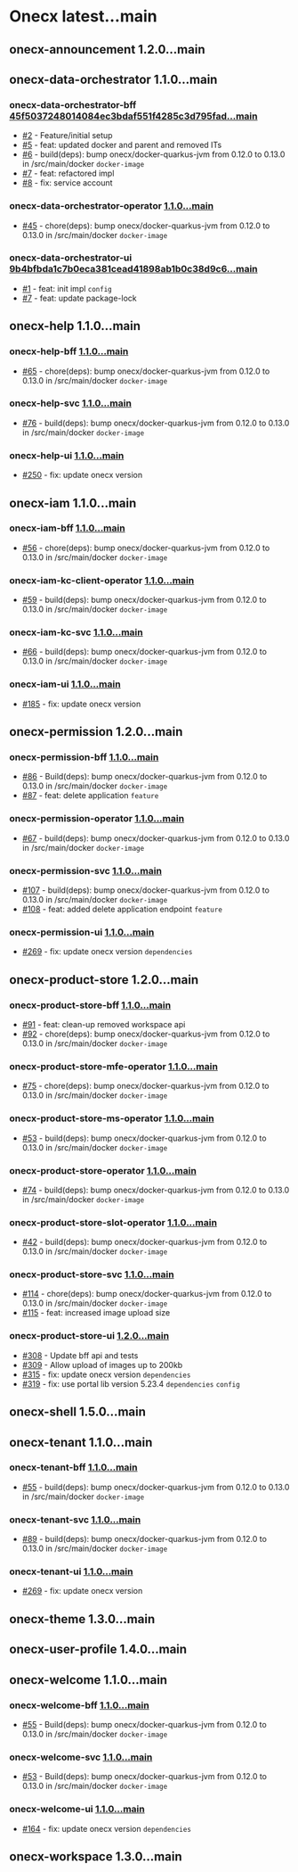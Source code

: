 # Onecx latest...main

## onecx-announcement 1.2.0...main

## onecx-data-orchestrator 1.1.0...main

### onecx-data-orchestrator-bff [45f5037248014084ec3bdaf551f4285c3d795fad...main](https://github.com/onecx/onecx-data-orchestrator-bff/compare/45f5037248014084ec3bdaf551f4285c3d795fad...main)

* [#2](https://github.com/onecx/onecx-data-orchestrator-bff/pull/2) - Feature/initial setup 
* [#5](https://github.com/onecx/onecx-data-orchestrator-bff/pull/5) - feat: updated docker and parent and removed ITs 
* [#6](https://github.com/onecx/onecx-data-orchestrator-bff/pull/6) - build(deps): bump onecx/docker-quarkus-jvm from 0.12.0 to 0.13.0 in /src/main/docker `docker-image` 
* [#7](https://github.com/onecx/onecx-data-orchestrator-bff/pull/7) - feat: refactored impl 
* [#8](https://github.com/onecx/onecx-data-orchestrator-bff/pull/8) - fix: service account 

### onecx-data-orchestrator-operator [1.1.0...main](https://github.com/onecx/onecx-data-orchestrator-operator/compare/1.1.0...main)

* [#45](https://github.com/onecx/onecx-data-orchestrator-operator/pull/45) - chore(deps): bump onecx/docker-quarkus-jvm from 0.12.0 to 0.13.0 in /src/main/docker `docker-image` 

### onecx-data-orchestrator-ui [9b4bfbda1c7b0eca381cead41898ab1b0c38d9c6...main](https://github.com/onecx/onecx-data-orchestrator-ui/compare/9b4bfbda1c7b0eca381cead41898ab1b0c38d9c6...main)

* [#1](https://github.com/onecx/onecx-data-orchestrator-ui/pull/1) - feat: init impl `config` 
* [#7](https://github.com/onecx/onecx-data-orchestrator-ui/pull/7) - feat: update package-lock 

## onecx-help 1.1.0...main

### onecx-help-bff [1.1.0...main](https://github.com/onecx/onecx-help-bff/compare/1.1.0...main)

* [#65](https://github.com/onecx/onecx-help-bff/pull/65) - chore(deps): bump onecx/docker-quarkus-jvm from 0.12.0 to 0.13.0 in /src/main/docker `docker-image` 

### onecx-help-svc [1.1.0...main](https://github.com/onecx/onecx-help-svc/compare/1.1.0...main)

* [#76](https://github.com/onecx/onecx-help-svc/pull/76) - build(deps): bump onecx/docker-quarkus-jvm from 0.12.0 to 0.13.0 in /src/main/docker `docker-image` 

### onecx-help-ui [1.1.0...main](https://github.com/onecx/onecx-help-ui/compare/1.1.0...main)

* [#250](https://github.com/onecx/onecx-help-ui/pull/250) - fix: update onecx version 

## onecx-iam 1.1.0...main

### onecx-iam-bff [1.1.0...main](https://github.com/onecx/onecx-iam-bff/compare/1.1.0...main)

* [#56](https://github.com/onecx/onecx-iam-bff/pull/56) - chore(deps): bump onecx/docker-quarkus-jvm from 0.12.0 to 0.13.0 in /src/main/docker `docker-image` 

### onecx-iam-kc-client-operator [1.1.0...main](https://github.com/onecx/onecx-iam-kc-client-operator/compare/1.1.0...main)

* [#59](https://github.com/onecx/onecx-iam-kc-client-operator/pull/59) - build(deps): bump onecx/docker-quarkus-jvm from 0.12.0 to 0.13.0 in /src/main/docker `docker-image` 

### onecx-iam-kc-svc [1.1.0...main](https://github.com/onecx/onecx-iam-kc-svc/compare/1.1.0...main)

* [#66](https://github.com/onecx/onecx-iam-kc-svc/pull/66) - build(deps): bump onecx/docker-quarkus-jvm from 0.12.0 to 0.13.0 in /src/main/docker `docker-image` 

### onecx-iam-ui [1.1.0...main](https://github.com/onecx/onecx-iam-ui/compare/1.1.0...main)

* [#185](https://github.com/onecx/onecx-iam-ui/pull/185) - fix: update onecx version 

## onecx-permission 1.2.0...main

### onecx-permission-bff [1.1.0...main](https://github.com/onecx/onecx-permission-bff/compare/1.1.0...main)

* [#86](https://github.com/onecx/onecx-permission-bff/pull/86) - Build(deps): bump onecx/docker-quarkus-jvm from 0.12.0 to 0.13.0 in /src/main/docker `docker-image` 
* [#87](https://github.com/onecx/onecx-permission-bff/pull/87) - feat: delete application `feature` 

### onecx-permission-operator [1.1.0...main](https://github.com/onecx/onecx-permission-operator/compare/1.1.0...main)

* [#67](https://github.com/onecx/onecx-permission-operator/pull/67) - build(deps): bump onecx/docker-quarkus-jvm from 0.12.0 to 0.13.0 in /src/main/docker `docker-image` 

### onecx-permission-svc [1.1.0...main](https://github.com/onecx/onecx-permission-svc/compare/1.1.0...main)

* [#107](https://github.com/onecx/onecx-permission-svc/pull/107) - build(deps): bump onecx/docker-quarkus-jvm from 0.12.0 to 0.13.0 in /src/main/docker `docker-image` 
* [#108](https://github.com/onecx/onecx-permission-svc/pull/108) - feat: added delete application endpoint `feature` 

### onecx-permission-ui [1.1.0...main](https://github.com/onecx/onecx-permission-ui/compare/1.1.0...main)

* [#269](https://github.com/onecx/onecx-permission-ui/pull/269) - fix: update onecx version `dependencies` 

## onecx-product-store 1.2.0...main

### onecx-product-store-bff [1.1.0...main](https://github.com/onecx/onecx-product-store-bff/compare/1.1.0...main)

* [#91](https://github.com/onecx/onecx-product-store-bff/pull/91) - feat: clean-up removed workspace api 
* [#92](https://github.com/onecx/onecx-product-store-bff/pull/92) - chore(deps): bump onecx/docker-quarkus-jvm from 0.12.0 to 0.13.0 in /src/main/docker `docker-image` 

### onecx-product-store-mfe-operator [1.1.0...main](https://github.com/onecx/onecx-product-store-mfe-operator/compare/1.1.0...main)

* [#75](https://github.com/onecx/onecx-product-store-mfe-operator/pull/75) - chore(deps): bump onecx/docker-quarkus-jvm from 0.12.0 to 0.13.0 in /src/main/docker `docker-image` 

### onecx-product-store-ms-operator [1.1.0...main](https://github.com/onecx/onecx-product-store-ms-operator/compare/1.1.0...main)

* [#53](https://github.com/onecx/onecx-product-store-ms-operator/pull/53) - build(deps): bump onecx/docker-quarkus-jvm from 0.12.0 to 0.13.0 in /src/main/docker `docker-image` 

### onecx-product-store-operator [1.1.0...main](https://github.com/onecx/onecx-product-store-operator/compare/1.1.0...main)

* [#74](https://github.com/onecx/onecx-product-store-operator/pull/74) - build(deps): bump onecx/docker-quarkus-jvm from 0.12.0 to 0.13.0 in /src/main/docker `docker-image` 

### onecx-product-store-slot-operator [1.1.0...main](https://github.com/onecx/onecx-product-store-slot-operator/compare/1.1.0...main)

* [#42](https://github.com/onecx/onecx-product-store-slot-operator/pull/42) - build(deps): bump onecx/docker-quarkus-jvm from 0.12.0 to 0.13.0 in /src/main/docker `docker-image` 

### onecx-product-store-svc [1.1.0...main](https://github.com/onecx/onecx-product-store-svc/compare/1.1.0...main)

* [#114](https://github.com/onecx/onecx-product-store-svc/pull/114) - chore(deps): bump onecx/docker-quarkus-jvm from 0.12.0 to 0.13.0 in /src/main/docker `docker-image` 
* [#115](https://github.com/onecx/onecx-product-store-svc/pull/115) - feat: increased image upload size 

### onecx-product-store-ui [1.2.0...main](https://github.com/onecx/onecx-product-store-ui/compare/1.2.0...main)

* [#308](https://github.com/onecx/onecx-product-store-ui/pull/308) - Update bff api and tests 
* [#309](https://github.com/onecx/onecx-product-store-ui/pull/309) - Allow upload of images up to 200kb 
* [#315](https://github.com/onecx/onecx-product-store-ui/pull/315) - fix: update onecx version `dependencies` 
* [#319](https://github.com/onecx/onecx-product-store-ui/pull/319) - fix: use portal lib version 5.23.4 `dependencies` `config` 

## onecx-shell 1.5.0...main

## onecx-tenant 1.1.0...main

### onecx-tenant-bff [1.1.0...main](https://github.com/onecx/onecx-tenant-bff/compare/1.1.0...main)

* [#55](https://github.com/onecx/onecx-tenant-bff/pull/55) - build(deps): bump onecx/docker-quarkus-jvm from 0.12.0 to 0.13.0 in /src/main/docker `docker-image` 

### onecx-tenant-svc [1.1.0...main](https://github.com/onecx/onecx-tenant-svc/compare/1.1.0...main)

* [#89](https://github.com/onecx/onecx-tenant-svc/pull/89) - build(deps): bump onecx/docker-quarkus-jvm from 0.12.0 to 0.13.0 in /src/main/docker `docker-image` 

### onecx-tenant-ui [1.1.0...main](https://github.com/onecx/onecx-tenant-ui/compare/1.1.0...main)

* [#269](https://github.com/onecx/onecx-tenant-ui/pull/269) - fix: update onecx version 

## onecx-theme 1.3.0...main

## onecx-user-profile 1.4.0...main

## onecx-welcome 1.1.0...main

### onecx-welcome-bff [1.1.0...main](https://github.com/onecx/onecx-welcome-bff/compare/1.1.0...main)

* [#55](https://github.com/onecx/onecx-welcome-bff/pull/55) - Build(deps): bump onecx/docker-quarkus-jvm from 0.12.0 to 0.13.0 in /src/main/docker `docker-image` 

### onecx-welcome-svc [1.1.0...main](https://github.com/onecx/onecx-welcome-svc/compare/1.1.0...main)

* [#53](https://github.com/onecx/onecx-welcome-svc/pull/53) - Build(deps): bump onecx/docker-quarkus-jvm from 0.12.0 to 0.13.0 in /src/main/docker `docker-image` 

### onecx-welcome-ui [1.1.0...main](https://github.com/onecx/onecx-welcome-ui/compare/1.1.0...main)

* [#164](https://github.com/onecx/onecx-welcome-ui/pull/164) - fix: update onecx version `dependencies` 

## onecx-workspace 1.3.0...main
